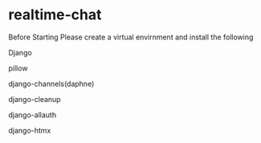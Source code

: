 # realtime-chat

Before Starting Please create a virtual envirnment and install the following

Django

pillow

django-channels(daphne)

django-cleanup

django-allauth

django-htmx
